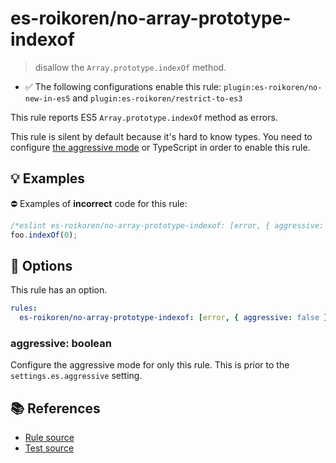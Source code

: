 # es-roikoren/no-array-prototype-indexof
> disallow the `Array.prototype.indexOf` method.

- ✅ The following configurations enable this rule: `plugin:es-roikoren/no-new-in-es5` and `plugin:es-roikoren/restrict-to-es3`

This rule reports ES5 `Array.prototype.indexOf` method as errors.

This rule is silent by default because it's hard to know types. You need to configure [the aggressive mode](../#the-aggressive-mode) or TypeScript in order to enable this rule.

## 💡 Examples

⛔ Examples of **incorrect** code for this rule:

```js
/*eslint es-roikoren/no-array-prototype-indexof: [error, { aggressive: true }] */
foo.indexOf(0);
```

## 🔧 Options

This rule has an option.

```yml
rules:
  es-roikoren/no-array-prototype-indexof: [error, { aggressive: false }]
```

### aggressive: boolean

Configure the aggressive mode for only this rule.
This is prior to the `settings.es.aggressive` setting.

## 📚 References

- [Rule source](https://github.com/roikoren755/eslint-plugin-es/blob/v2.0.6/src/rules/no-array-prototype-indexof.ts)
- [Test source](https://github.com/roikoren755/eslint-plugin-es/blob/v2.0.6/tests/src/rules/no-array-prototype-indexof.ts)
